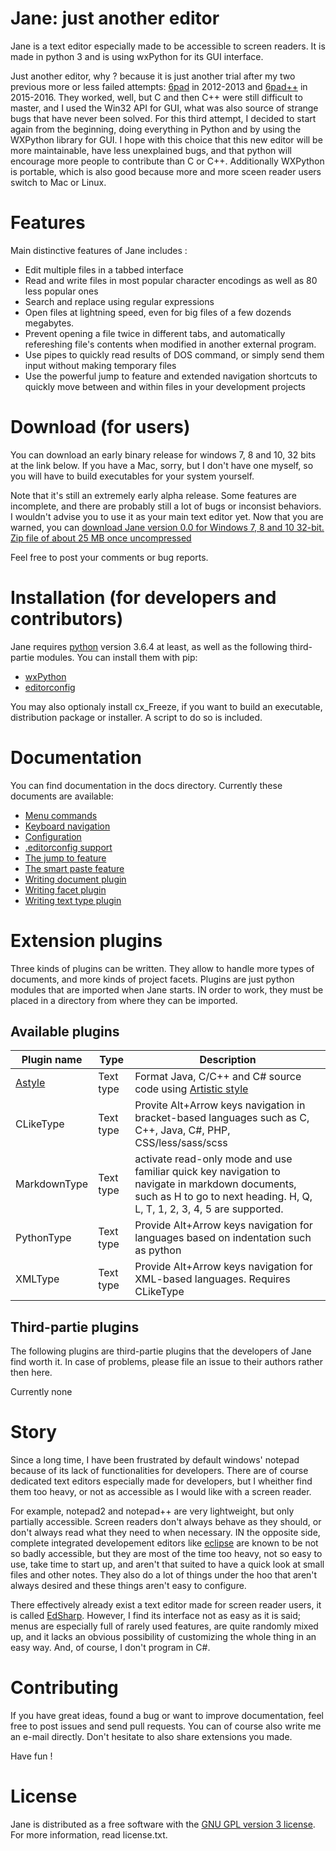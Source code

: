 # Jane: just another editor
Jane is a text editor especially made to be accessible to screen readers.
It is made in python 3 and is using wxPython for its GUI interface.

Just another editor, why ? because it is just another trial after my two previous more or less failed attempts: [6pad](http://github.com/qtnc/6pad) in 2012-2013 and [6pad++](http://github.com/qtnc/6pad2) in 2015-2016.
They worked, well, but C and then C++ were still difficult to master, and I used the Win32 API for GUI, what was also source of strange bugs that have never been solved.
For this third attempt, I decided to start again from the beginning, doing everything in Python and by using the WXPython library for GUI.
I hope with this choice that this new editor will be more maintainable, have less unexplained bugs, and  that python will encourage more people to contribute than C or C++. Additionally WXPython is portable, which is also good because more and more sceen reader users switch to Mac or Linux.

# Features
Main distinctive features of Jane includes :

* Edit multiple files in a tabbed interface
* Read and write files in most popular character encodings as well as 80 less popular ones
* Search and replace using regular expressions
* Open files at lightning speed, even for big files of a few dozends megabytes.
* Prevent opening a file twice in different tabs, and automatically refereshing file's contents when modified in another external program.
* Use pipes to quickly read results of DOS command, or simply send them input without making temporary files
* Use the powerful jump to feature and extended navigation shortcuts to quickly move between and within files in your development projects

# Download (for users)
You can download an early binary release for windows 7, 8 and 10, 32 bits at the link below.
If you have a Mac, sorry, but I don't have one myself, so you will have to build executables for your system yourself.

Note that it's still an extremely early alpha release. Some features are incomplete, and there are probably still a lot of bugs or inconsist behaviors. I wouldn't advise you to use it as your main text editor yet.
Now that you are warned, you can [download Jane version 0.0 for Windows 7, 8 and 10 32-bit. Zip file of about 25 MB once uncompressed](http://vrac.quentinc.net/Jane-0.0.zip)

Feel free to post your comments or bug reports.

# Installation (for developers and contributors)
Jane requires [python](http://www.python.org/) version 3.6.4 at least, as well as the following third-partie modules. You can install them with pip:

- [wxPython](http://wxpython.org/)
- [editorconfig](https://github.com/editorconfig/editorconfig-core-py)

You may also optionaly install cx_Freeze, if you want to build an executable, distribution package or installer. A script to do so is included.

# Documentation
You can find documentation in the docs directory. Currently these documents are available:

- [Menu commands](docs/menus.md)
- [Keyboard navigation](docs/navigation.md)
- [Configuration](docs/configuration.md)
- [.editorconfig support](docs/doteditorconfig.md)
- [The jump to feature](docs/jump-to-feature.md)
- [The smart paste feature](docs/smart-paste-feature.md)
- [Writing document plugin](docs/writing-document-plugin.md)
- [Writing facet plugin](docs/writing-facet-plugin.md)
- [Writing text type plugin](docs/writing-text-type-plugin.md)

# Extension plugins
Three kinds of plugins can be written. They allow to handle more types of documents, and more kinds of project facets.
Plugins are just python modules that are imported when Jane starts. IN order to work, they must be placed in a directory from where they can be imported.

## Available plugins
Plugin name | Type | Description
------------|-----|-----------------------------
[Astyle](docs/plugin-astyle.md)  | Text type | Format Java, C/C++ and C# source code using [Artistic style](http://astyle.sourceforge.net/)
CLikeType | Text type | Provite Alt+Arrow keys navigation in bracket-based languages such as C, C++, Java, C#, PHP, CSS/less/sass/scss
MarkdownType | Text type | activate read-only mode  and use familiar quick key navigation to navigate in markdown documents, such as H to go to next heading. H, Q, L, T, 1, 2, 3, 4, 5 are supported.
PythonType | Text type | Provide Alt+Arrow keys navigation for languages based on indentation such as python
XMLType | Text type | Provide Alt+Arrow keys navigation for XML-based languages. Requires CLikeType


## Third-partie plugins
The following plugins are third-partie plugins that the developers of Jane find worth it.
In case of problems, please file an issue to their authors rather then here.

Currently none



# Story
Since a long time, I have been frustrated by default windows' notepad because of its lack of functionalities for developers.
There are of course dedicated text editors especially made for developers, but I wheither find them too heavy, or not as accessible as I would like with a screen reader.

For example, notepad2 and notepad++ are very lightweight, but only partially accessible. Screen readers don't always behave as they should, or don't always read what they need to when necessary.
IN the opposite side, complete integrated developement editors like [eclipse](http://eclipse.org/) are known to be not so badly accessible, but they are most of the time too heavy, not so easy to use, take time to start up, and aren't that suited to have a quick look at small files and other notes.
They also do a lot of things under the hoo that aren't always desired and these things aren't easy to configure.

There effectively already exist a text editor made for screen reader users, it is called [EdSharp](http://empowermentzone.com/EdSharp.htm).
However, I find its interface not as easy as it is said; menus are especially full of rarely used features, are quite randomly mixed up, and it lacks an obvious possibility of customizing the whole thing in an easy way. And, of course, I don't program in C#.

# Contributing
If you have great ideas, found a bug or want to improve documentation, feel free to post issues and send pull requests. You can of course also write me an e-mail directly.
Don't hesitate to also share extensions you made.

Have fun !

# License
Jane is distributed as a free software with the [GNU GPL version 3 license](license.txt).
For more information, read license.txt.

